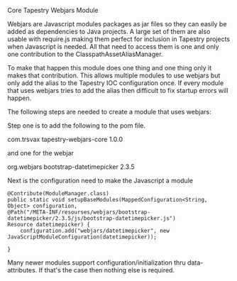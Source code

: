 Core Tapestry Webjars Module

Webjars are Javascript modules packages as jar files so they can easily be added as dependencies to Java projects. A large set of them are also usable with require.js making them perfect for inclusion in Tapestry projects when Javascript is needed. All that need to access them is one and only one contribution to the ClasspathAssetAliasManager.

To make that happen this module does one thing and one thing only it makes that contribution. This allows multiple modules to use webjars but only add the alias to the Tapestry IOC configuration once. If every module that uses webjars tries to add the alias then difficult to fix startup errors will happen.

The following steps are needed to create a module that uses webjars:

Step one is to add the following to the pom file.

<dependency>
    <groupId>com.trsvax</groupId>
    <artifactId>tapestry-webjars-core</artifactId>
    <version>1.0.0</version>
</dependency> 

and one for the webjar

<dependency>
    <groupId>org.webjars</groupId>
    <artifactId>bootstrap-datetimepicker</artifactId>
    <version>2.3.5</version>
</dependency>

Next is the configuration need to make the Javascript a module

    @Contribute(ModuleManager.class)
	public static void setupBaseModules(MappedConfiguration<String, Object> configuration,
	@Path("/META-INF/resourses/webjars/bootstrap-datetimepicker/2.3.5/js/bootstrap-datetimepicker.js")
	Resource datetimepicker) {
		configuration.add("webjars/datetimepicker", new JavaScriptModuleConfiguration(datetimepicker));
	
	}
	
Many newer modules support configuration/initialization thru data- attributes. If that's the case then nothing else is required.

